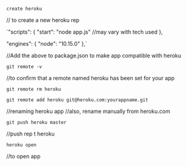 `create heroku`

// to create a new heroku rep

`"scripts": {
    "start": "node app.js"  //may vary with tech used
  },
  
  "engines": {
    "node": "10.15.0"
  },`
  
//Add the above to package.json to make app compatible with heroku

`git remote -v`

//to confirm that a remote named heroku has been set for your app

`git remote rm heroku`

`git remote add heroku git@heroku.com:yourappname.git`

//renaming heroku app
//also, rename manually from heroku.com

`git push heroku master`

//push rep t heroku

`heroku open`

//to open app


